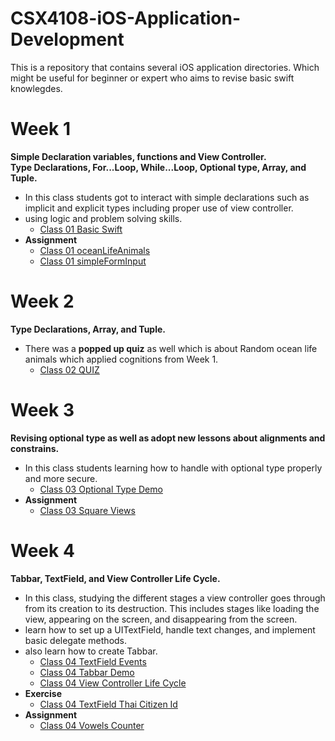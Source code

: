 # CSX4108-iOS-Application-Development

This is a repository that contains several iOS application directories.
Which might be useful for beginner or expert who aims to revise basic swift knowlegdes.

# Week 1

**Simple Declaration variables, functions and View Controller.** <br />
**Type Declarations, For...Loop, While...Loop, Optional type, Array, and Tuple.**
<br />

- In this class students got to interact with simple declarations such as implicit and explicit types including proper use of view controller.
- using logic and problem solving skills. <br />
  - [Class 01 Basic Swift](https://github.com/PattiyaY/CSX4108-iOS-Application-Development/tree/main/BasicSwift.playground) <br />
- **Assignment**
  - [Class 01 oceanLifeAnimals](https://github.com/PattiyaY/CSX4108-iOS-Application-Development/tree/main/oceanLifeAnimals)
  - [Class 01 simpleFormInput](https://github.com/PattiyaY/CSX4108-iOS-Application-Development/tree/main/simpleFormInput)

# Week 2

**Type Declarations, Array, and Tuple.**
<br />

- There was a **popped up quiz** as well which is about Random ocean life animals which applied cognitions from Week 1.
  - [Class 02 QUIZ](https://github.com/PattiyaY/CSX4108-iOS-Application-Development/tree/main/Quiz%20-%20Random%20Animal)

# Week 3

**Revising optional type as well as adopt new lessons about alignments and constrains.**
<br />

- In this class students learning how to handle with optional type properly and more secure.
  - [Class 03 Optional Type Demo](https://github.com/PattiyaY/CSX4108-iOS-Application-Development/tree/main/Optional%20Type%20Demo.playground) <br />
- **Assignment**
  - [Class 03 Square Views](https://github.com/PattiyaY/CSX4108-iOS-Application-Development/tree/main/Class03-Layout)

# Week 4

**Tabbar, TextField, and View Controller Life Cycle.**
<br />

- In this class, studying the different stages a view controller goes through from its creation to its destruction. This includes stages like loading the view, appearing on the screen, and disappearing from the screen.
- learn how to set up a UITextField, handle text changes, and implement basic delegate methods.
- also learn how to create Tabbar.
  - [Class 04 TextField Events](https://github.com/PattiyaY/CSX4108-iOS-Application-Development/tree/main/TextField%20Events)
  - [Class 04 Tabbar Demo](https://github.com/PattiyaY/CSX4108-iOS-Application-Development/tree/main/Tabbar%20Demo)
  - [Class 04 View Controller Life Cycle](https://github.com/PattiyaY/CSX4108-iOS-Application-Development/tree/main/ViewController%20Life%20Cycle) <br />
- **Exercise**
  - [Class 04 TextField Thai Citizen Id](https://github.com/PattiyaY/CSX4108-iOS-Application-Development/tree/main/TextField%20Thai%20citizen%20id) <br />
- **Assignment**
  - [Class 04 Vowels Counter]()
